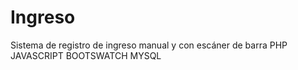 # Ingreso
Sistema de registro de ingreso manual y con escáner de barra
PHP
JAVASCRIPT
BOOTSWATCH
MYSQL
